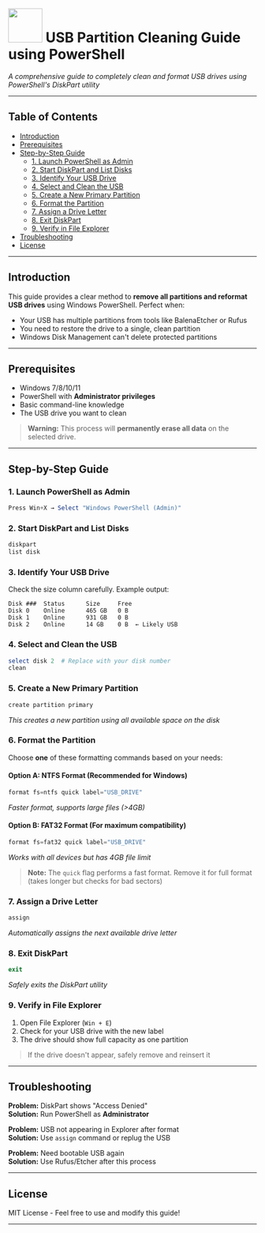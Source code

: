# <img src="https://i.postimg.cc/RVfnZc7N/FH63-XNDI504-TRGD.png" width="69"> USB Partition Cleaning Guide using PowerShell

*A comprehensive guide to completely clean and format USB drives using PowerShell's DiskPart utility*

---

## Table of Contents
- [Introduction](#introduction)
- [Prerequisites](#prerequisites)
- [Step-by-Step Guide](#step-by-step-guide)
  - [1. Launch PowerShell as Admin](#1-launch-powershell-as-admin)
  - [2. Start DiskPart and List Disks](#2-start-diskpart-and-list-disks)
  - [3. Identify Your USB Drive](#3-identify-your-usb-drive)
  - [4. Select and Clean the USB](#4-select-and-clean-the-usb)
  - [5. Create a New Primary Partition](#5-create-a-new-primary-partition)
  - [6. Format the Partition](#6-format-the-partition)
  - [7. Assign a Drive Letter](#7-assign-a-drive-letter)
  - [8. Exit DiskPart](#8-exit-diskpart)
  - [9. Verify in File Explorer](#9-verify-in-file-explorer)
- [Troubleshooting](#troubleshooting)
- [License](#license)

---

## Introduction

This guide provides a clear method to **remove all partitions and reformat USB drives** using Windows PowerShell. Perfect when:
- Your USB has multiple partitions from tools like BalenaEtcher or Rufus
- You need to restore the drive to a single, clean partition
- Windows Disk Management can't delete protected partitions

---

## Prerequisites

- Windows 7/8/10/11
- PowerShell with **Administrator privileges**
- Basic command-line knowledge
- The USB drive you want to clean

> **Warning:** This process will **permanently erase all data** on the selected drive.

---

## Step-by-Step Guide

### 1. Launch PowerShell as Admin
```powershell
Press Win+X → Select "Windows PowerShell (Admin)"
```

### 2. Start DiskPart and List Disks
```powershell
diskpart
list disk
```

### 3. Identify Your USB Drive
Check the size column carefully. Example output:
```
Disk ###  Status      Size     Free
Disk 0    Online      465 GB   0 B
Disk 1    Online      931 GB   0 B
Disk 2    Online      14 GB    0 B  ← Likely USB
```

### 4. Select and Clean the USB
```powershell
select disk 2  # Replace with your disk number
clean
```

### 5. Create a New Primary Partition
```powershell
create partition primary
```
*This creates a new partition using all available space on the disk*

### 6. Format the Partition
Choose **one** of these formatting commands based on your needs:

#### Option A: NTFS Format (Recommended for Windows)
```powershell
format fs=ntfs quick label="USB_DRIVE"
```
*Faster format, supports large files (>4GB)*

#### Option B: FAT32 Format (For maximum compatibility)
```powershell
format fs=fat32 quick label="USB_DRIVE"
```
*Works with all devices but has 4GB file limit*

> **Note:** The `quick` flag performs a fast format. Remove it for full format (takes longer but checks for bad sectors)

### 7. Assign a Drive Letter
```powershell
assign
```
*Automatically assigns the next available drive letter*

### 8. Exit DiskPart
```powershell
exit
```
*Safely exits the DiskPart utility*

### 9. Verify in File Explorer
1. Open File Explorer (`Win + E`)
2. Check for your USB drive with the new label
3. The drive should show full capacity as one partition

> If the drive doesn't appear, safely remove and reinsert it

---

## Troubleshooting

**Problem:** DiskPart shows "Access Denied"  
**Solution:** Run PowerShell as **Administrator**

**Problem:** USB not appearing in Explorer after format  
**Solution:** Use `assign` command or replug the USB

**Problem:** Need bootable USB again  
**Solution:** Use Rufus/Etcher after this process

---

## License
MIT License - Feel free to use and modify this guide!

---
